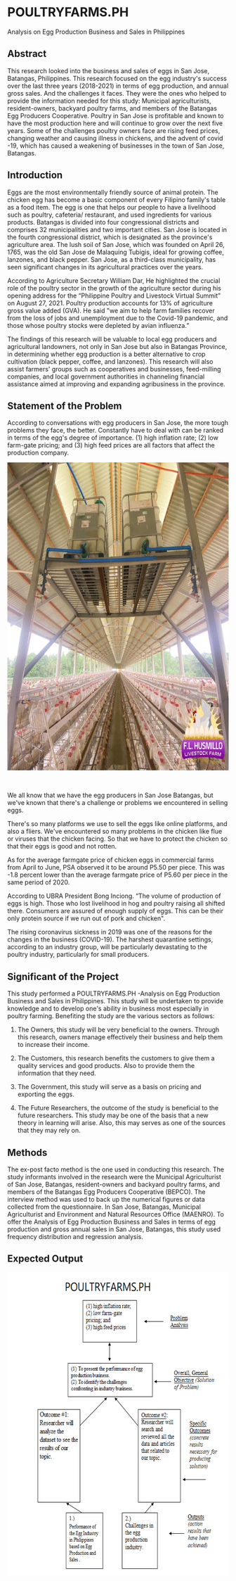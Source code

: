 # POULTRYFARMS.PH
Analysis on Egg Production Business and Sales in Philippines
## Abstract
This research looked into the business and sales of eggs in San Jose, Batangas, Philippines. This research focused on the egg industry's success over the last three years (2018-2021) in terms of egg production, and annual gross sales. And the challenges it faces. They were the ones who helped to provide the information needed for this study: Municipal agriculturists, resident-owners, backyard poultry farms, and members of the Batangas Egg Producers Cooperative. Poultry in San Jose is profitable and known to have the most production here and will continue to grow over the next five years. Some of the challenges poultry owners face are rising feed prices, changing weather and causing illness in chickens, and the advent of covid -19, which has caused a weakening of businesses in the town of San Jose, Batangas.
## Introduction
Eggs are the most environmentally friendly source of animal protein. The chicken egg has become a basic component of every Filipino family's table as a food item. The egg is one that helps our people to have a livelihood such as poultry, cafeteria/ restaurant, and used ingredients for various products. Batangas is divided into four congressional districts and comprises 32 municipalities and two important cities. San Jose is located in the fourth congressional district, which is designated as the province's agriculture area. The lush soil of San Jose, which was founded on April 26, 1765, was the old San Jose de Malaquing Tubigis, ideal for growing coffee, lanzones, and black pepper. San Jose, as a third-class municipality, has seen significant changes in its agricultural practices over the years.

According to Agriculture Secretary William Dar, He highlighted the crucial role of the poultry sector in the growth of the agriculture sector during his opening address for the “Philippine Poultry and Livestock Virtual Summit” on August 27, 2021.
Poultry production accounts for 13% of agriculture gross value added (GVA). He said "we aim to help farm families recover from the loss of jobs and unemployment due to the Covid-19 pandemic, and those whose poultry stocks were depleted by avian influenza.”

The findings of this research will be valuable to local egg producers and agricultural landowners, not only in San Jose but also in Batangas Province, in determining whether egg production is a better alternative to crop cultivation (black pepper, coffee, and lanzones). This research will also assist farmers' groups such as cooperatives and businesses, feed-milling companies, and local government authorities in channeling financial assistance aimed at improving and expanding agribusiness in the province.

## Statement of the Problem
According to conversations with egg producers in San Jose, the more tough problems they face, the better.
Constantly have to deal with can be ranked in terms of the egg's degree of importance.
(1) high inflation rate; (2) low farm-gate pricing; and (3) high feed prices are all factors that affect the production company.
<p align="center">
  <img width="900" height="700" src="poultry.jpeg">
</p>
<br/>

We all know that we have the egg producers in San Jose Batangas, but we've known that there's a challenge or problems we encountered in selling eggs.

There's so many platforms we use to sell the eggs like online platforms, and also a fliers. We've encountered so many problems in the chicken like flue or viruses that the chicken facing. So that we have to protect the chicken so that their eggs is good and not rotten.

As for the average farmgate price of chicken eggs in commercial farms from April to June, PSA observed it to be around P5.50 per piece. This was -1.8 percent lower than the average farmgate price of P5.60 per piece in the same period of 2020.

According to UBRA President Bong Inciong. “The volume of production of eggs is high. Those who lost livelihood in hog and poultry raising all shifted there. Consumers are assured of enough supply of eggs. This can be their only protein source if we run out of pork and chicken". 

The rising coronavirus sickness in 2019 was one of the reasons for the changes in the business (COVID-19). The harshest quarantine settings, according to an industry group, will be particularly devastating to the poultry industry, particularly for small producers.

## Significant of the Project
This study performed a POULTRYFARMS.PH -Analysis on Egg Production Business and Sales in Philippines. This study will be undertaken to provide knowledge and to develop one's ability in business most especially in poultry farming. Benefiting the study are the various sectors as follows:

1. The Owners, this study will be very beneficial to the owners. Through this research, owners manage effectively their business and help them to increase their income.

2. The Customers, this research benefits the customers to give them a quality services and good products. Also to provide them the information that they need.

3. The Government, this study will serve as a basis on pricing and exporting the eggs.

4. The Future Researchers, the outcome of the study is beneficial to the future researchers. This study may be one of the basis that a new theory in learning will arise. Also, this may serves as one of the sources that they may rely on.

## Methods
The ex-post facto method is the one used in conducting this research. The study informants involved in the research were the Municipal Agriculturist of San Jose, Batangas, resident-owners and backyard poultry farms, and members of the Batangas Egg Producers Cooperative (BEPCO). The interview method was used to back up the numerical figures or data collected from the questionnaire.
In San Jose, Batangas, Municipal Agriculturist and Environment and Natural Resources Office (MAENRO). To offer the Analysis of Egg Production Business and Sales in terms of egg production and gross annual sales in San Jose, Batangas, this study used frequency distribution and regression analysis.

## Expected Output
<p align="center">
  <img width="608" height="690" src="expected-output.png">
</p>










